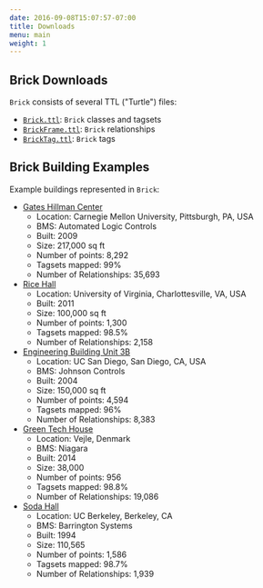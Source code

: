 ```yaml
---
date: 2016-09-08T15:07:57-07:00
title: Downloads
menu: main
weight: 1
---
```


## Brick Downloads

`Brick` consists of several TTL ("Turtle") files:

* [`Brick.ttl`](/ttl/Brick.ttl): `Brick` classes and tagsets
* [`BrickFrame.ttl`](/ttl/BrickFrame.ttl): `Brick` relationships
* [`BrickTag.ttl`](/ttl/BrickTag.ttl): `Brick` tags


## Brick Building Examples
Example buildings represented in `Brick`:

* [Gates Hillman Center](/ttl/ghc_brick.ttl)
    * Location: Carnegie Mellon University, Pittsburgh, PA, USA
    * BMS: Automated Logic Controls
    * Built: 2009
    * Size: 217,000 sq ft
    * Number of points: 8,292
    * Tagsets mapped: 99%
    * Number of Relationships: 35,693
* [Rice Hall](/ttl/rice_brick.ttl)
    * Location: University of Virginia, Charlottesville, VA, USA
    * Built: 2011
    * Size: 100,000 sq ft
    * Number of points: 1,300
    * Tagsets mapped: 98.5%
    * Number of Relationships: 2,158
* [Engineering Building Unit 3B](/ttl/ebu3b_brick.ttl)
    * Location: UC San Diego, San Diego, CA, USA
    * BMS: Johnson Controls
    * Built: 2004
    * Size: 150,000 sq ft
    * Number of points: 4,594
    * Tagsets mapped: 96%
    * Number of Relationships: 8,383
* [Green Tech House](/ttl/gtc_brick.ttl)
    * Location: Vejle, Denmark
    * BMS: Niagara
    * Built: 2014
    * Size: 38,000
    * Number of points: 956
    * Tagsets mapped: 98.8%
    * Number of Relationships: 19,086
* [Soda Hall](/ttl/soda_brick.ttl)
    * Location: UC Berkeley, Berkeley, CA
    * BMS: Barrington Systems
    * Built: 1994
    * Size: 110,565
    * Number of points: 1,586
    * Tagsets mapped: 98.7%
    * Number of Relationships: 1,939
